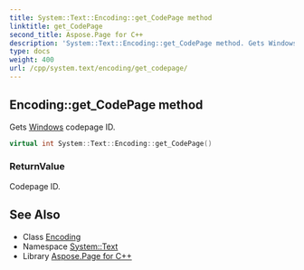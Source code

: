 ```yaml
---
title: System::Text::Encoding::get_CodePage method
linktitle: get_CodePage
second_title: Aspose.Page for C++
description: 'System::Text::Encoding::get_CodePage method. Gets Windows codepage ID in C++.'
type: docs
weight: 400
url: /cpp/system.text/encoding/get_codepage/
---
```

## Encoding::get_CodePage method


Gets [Windows](../../../system.windows/) codepage ID.

```cpp
virtual int System::Text::Encoding::get_CodePage()
```


### ReturnValue

Codepage ID.

## See Also

* Class [Encoding](../)
* Namespace [System::Text](../../)
* Library [Aspose.Page for C++](../../../)
